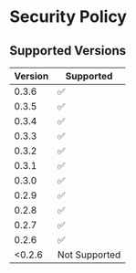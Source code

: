 # Security Policy

## Supported Versions

| Version | Supported          |
| ------- | ------------------ |
| 0.3.6   | :white_check_mark: |
| 0.3.5   | :white_check_mark: |
| 0.3.4   | :white_check_mark: |
| 0.3.3   | :white_check_mark: |
| 0.3.2   | :white_check_mark: |
| 0.3.1   | :white_check_mark: |
| 0.3.0   | :white_check_mark: |
| 0.2.9   | :white_check_mark: |
| 0.2.8   | :white_check_mark: |
| 0.2.7   | :white_check_mark: |
| 0.2.6   | :white_check_mark: |
| <0.2.6  |   Not Supported    | 